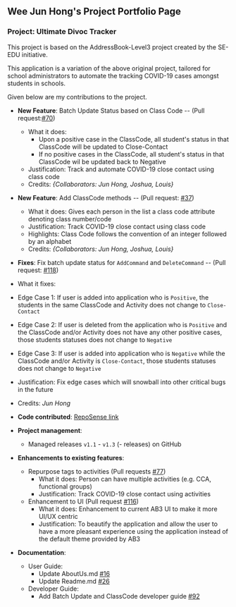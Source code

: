 
Wee Jun Hong's Project Portfolio Page
---

### Project: Ultimate Divoc Tracker

This project is based on the AddressBook-Level3 project created by the SE-EDU initiative. 

This application is a variation of the above original project, tailored for school administrators to automate the tracking COVID-19 cases amongst students in schools.

Given below are my contributions to the project.

* **New Feature**: Batch Update Status based on Class Code -- (Pull request:[\#70](https://github.com/AY2122S2-CS2103T-T12-1/tp/pull/70))
  * What it does:
    * Upon a positive case in the ClassCode, all student's status in that ClassCode will be updated to Close-Contact
    * If no positive cases in the ClassCode, all student's status in that ClassCode wil be updated back to Negative
  * Justification: Track and automate COVID-19 close contact using class code
  * Credits: *{Collaborators: Jun Hong, Joshua, Louis}*
  
* **New Feature**: Add ClassCode methods -- (Pull request: [\#37](https://github.com/AY2122S2-CS2103T-T12-1/tp/pull/37))
  * What it does: Gives each person in the list a class code attribute denoting class number/code
  * Justification: Track COVID-19 close contact using class code
  * Highlights: Class Code follows the convention of an integer followed by an alphabet
  * Credits: *{Collaborators: Jun Hong, Joshua, Louis}*

* **Fixes**: Fix batch update status for `AddCommand` and `DeleteCommand`  -- (Pull request: [\#118](https://github.com/AY2122S2-CS2103T-T12-1/tp/pull/118))
* What it fixes:
* Edge Case 1: If user is added into application who is `Positive`, the students in the same ClassCode and Activity does not change to `Close-Contact`
* Edge Case 2: If user is deleted from the application who is `Positive` and the ClassCode and/or Activity does not have any other positive cases, those students statuses does not change to `Negative`
* Edge Case 3: If user is added into application who is `Negative` while the ClassCode and/or Activity is `Close-Contact`, those students statuses does not change to `Negative`
* Justification: Fix edge cases which will snowball into other critical bugs in the future
* Credits: *Jun Hong*


* **Code contributed**: [RepoSense link](https://nus-cs2103-ay2122s2.github.io/tp-dashboard/?search=whoisjunhong&sort=groupTitle&sortWithin=title&timeframe=commit&mergegroup=&groupSelect=groupByRepos&breakdown=true&checkedFileTypes=docs~functional-code~test-code~other)


* **Project management**:
  * Managed releases `v1.1` - `v1.3` (- releases) on GitHub


* **Enhancements to existing features**:
  * Repurpose tags to activities (Pull requests [\#77](https://github.com/AY2122S2-CS2103T-T12-1/tp/pull/77))
    * What it does: Person can have multiple activities (e.g. CCA, functional groups)
    * Justification: Track COVID-19 close contact using activities
  * Enhancement to UI (Pull request [\#116](https://github.com/AY2122S2-CS2103T-T12-1/tp/pull/116))
    * What it does: Enhancement to current AB3 UI to make it more UI/UX centric
    * Justification: To beautify the application and allow the user to have a more pleasant experience using the application instead of the default theme provided by AB3
  

* **Documentation**:
  * User Guide:
    * Update AboutUs.md [\#16](https://github.com/AY2122S2-CS2103T-T12-1/tp/pull/16)
    * Update Readme.md [\#26](https://github.com/AY2122S2-CS2103T-T12-1/tp/pull/26)
  * Developer Guide:
    * Add Batch Update and ClassCode developer guide [\#92](https://github.com/AY2122S2-CS2103T-T12-1/tp/pull/92)
    
